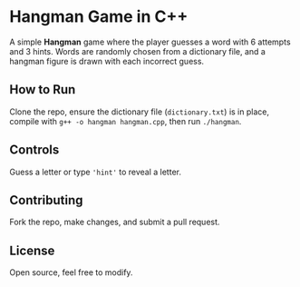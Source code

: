 # Hangman Game in C++

A simple **Hangman** game where the player guesses a word with 6 attempts and 3 hints. Words are randomly chosen from a dictionary file, and a hangman figure is drawn with each incorrect guess.

## How to Run

Clone the repo, ensure the dictionary file (`dictionary.txt`) is in place, compile with `g++ -o hangman hangman.cpp`, then run `./hangman`.

## Controls

Guess a letter or type `'hint'` to reveal a letter.

## Contributing

Fork the repo, make changes, and submit a pull request.

## License

Open source, feel free to modify.
